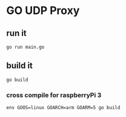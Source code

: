 # GO UDP Proxy

## run it

```
go run main.go
```

## build it

```
go build
```

### cross compile for raspberryPi 3

```
env GOOS=linux GOARCH=arm GOARM=5 go build
```
